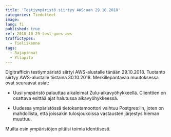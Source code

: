 ```yaml
---
title: 'Testiympäristö siirtyy AWS:aan 29.10.2018'
categories: Tiedotteet
image:
lang: fi
published: true
ref: 2018-10-29-test-goes-aws
traffictypes:
  - Tieliikenne
tags:
  - Rajapinnat
  - Ylläpito
---
```


Digitrafficin testiympäristö siirtyi AWS-alustalle tänään 29.10.2018. Tuotanto
siirtyy AWS-alustalle tiistaina 30.10.2018. Merkillepantavaa muutoksessa ovat
seuraavat asiat:

- Uusi ympäristö palauttaa aikaleimat Zulu-aikavyöhykkeellä. Clienttien on
  osattava esittää ajat halutussa aikavyöhykkeessä.

- Uudessa ympäristössä tietokantamoottori vaihtuu Postgres:iin, joten on
  mahdollista, että joissakin tulosjoukoissa vastausten järjestys hieman
  muuttuu.

Muilta osin ympäristöjen pitäisi toimia identtisesti.

